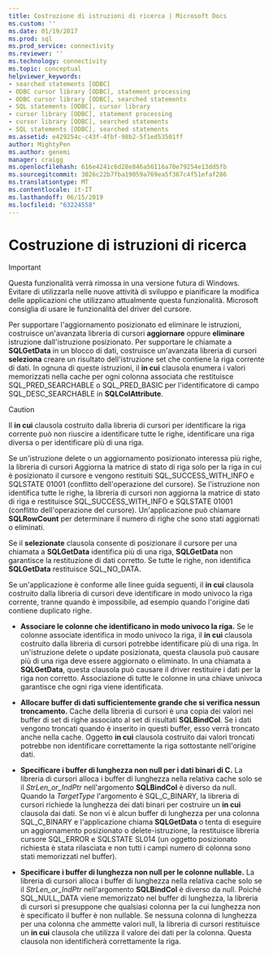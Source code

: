 ```yaml
---
title: Costruzione di istruzioni di ricerca | Microsoft Docs
ms.custom: ''
ms.date: 01/19/2017
ms.prod: sql
ms.prod_service: connectivity
ms.reviewer: ''
ms.technology: connectivity
ms.topic: conceptual
helpviewer_keywords:
- searched statements [ODBC]
- ODBC cursor library [ODBC], statement processing
- ODBC cursor library [ODBC], searched statements
- SQL statements [ODBC], cursor library
- cursor library [ODBC], statement processing
- cursor library [ODBC], searched statements
- SQL statements [ODBC], searched statements
ms.assetid: e429254c-c43f-4fbf-98b2-5f1ed53501ff
author: MightyPen
ms.author: genemi
manager: craigg
ms.openlocfilehash: 616e4241c6d28e846a56116a70e79254e13dd5fb
ms.sourcegitcommit: 3026c22b7fba19059a769ea5f367c4f51efaf286
ms.translationtype: MT
ms.contentlocale: it-IT
ms.lasthandoff: 06/15/2019
ms.locfileid: "63224558"
---
```

# <a name="constructing-searched-statements"></a>Costruzione di istruzioni di ricerca
> [!IMPORTANT]  
>  Questa funzionalità verrà rimossa in una versione futura di Windows. Evitare di utilizzarla nelle nuove attività di sviluppo e pianificare la modifica delle applicazioni che utilizzano attualmente questa funzionalità. Microsoft consiglia di usare le funzionalità del driver del cursore.  
  
 Per supportare l'aggiornamento posizionato ed eliminare le istruzioni, costruisce un'avanzata libreria di cursori **aggiornare** oppure **eliminare** istruzione dall'istruzione posizionato. Per supportare le chiamate a **SQLGetData** in un blocco di dati, costruisce un'avanzata libreria di cursori **seleziona** creare un risultato dell'istruzione set che contiene la riga corrente di dati. In ognuna di queste istruzioni, il **in cui** clausola enumera i valori memorizzati nella cache per ogni colonna associata che restituisce SQL_PRED_SEARCHABLE o SQL_PRED_BASIC per l'identificatore di campo SQL_DESC_SEARCHABLE in  **SQLColAttribute**.  
  
> [!CAUTION]  
>  Il **in cui** clausola costruito dalla libreria di cursori per identificare la riga corrente può non riuscire a identificare tutte le righe, identificare una riga diversa o per identificare più di una riga.  
  
 Se un'istruzione delete o un aggiornamento posizionato interessa più righe, la libreria di cursori Aggiorna la matrice di stato di riga solo per la riga in cui è posizionato il cursore e vengono restituiti SQL_SUCCESS_WITH_INFO e SQLSTATE 01001 (conflitto dell'operazione del cursore). Se l'istruzione non identifica tutte le righe, la libreria di cursori non aggiorna la matrice di stato di riga e restituisce SQL_SUCCESS_WITH_INFO e SQLSTATE 01001 (conflitto dell'operazione del cursore). Un'applicazione può chiamare **SQLRowCount** per determinare il numero di righe che sono stati aggiornati o eliminati.  
  
 Se il **selezionate** clausola consente di posizionare il cursore per una chiamata a **SQLGetData** identifica più di una riga, **SQLGetData** non garantisce la restituzione di dati corretto. Se tutte le righe, non identifica **SQLGetData** restituisce SQL_NO_DATA.  
  
 Se un'applicazione è conforme alle linee guida seguenti, il **in cui** clausola costruito dalla libreria di cursori deve identificare in modo univoco la riga corrente, tranne quando è impossibile, ad esempio quando l'origine dati contiene duplicato righe.  
  
-   **Associare le colonne che identificano in modo univoco la riga.** Se le colonne associate identifica in modo univoco la riga, il **in cui** clausola costruito dalla libreria di cursori potrebbe identificare più di una riga. In un'istruzione delete o update posizionata, questa clausola può causare più di una riga deve essere aggiornato o eliminato. In una chiamata a **SQLGetData**, questa clausola può causare il driver restituire i dati per la riga non corretto. Associazione di tutte le colonne in una chiave univoca garantisce che ogni riga viene identificata.  
  
-   **Allocare buffer di dati sufficientemente grande che si verifica nessun troncamento.** Cache della libreria di cursori è una copia dei valori nei buffer di set di righe associato al set di risultati **SQLBindCol**. Se i dati vengono troncati quando è inserito in questi buffer, esso verrà troncato anche nella cache. Oggetto **in cui** clausola costruito dai valori troncati potrebbe non identificare correttamente la riga sottostante nell'origine dati.  
  
-   **Specificare i buffer di lunghezza non null per i dati binari di C.** La libreria di cursori alloca i buffer di lunghezza nella relativa cache solo se il *StrLen_or_IndPtr* nell'argomento **SQLBindCol** è diverso da null. Quando la *TargetType* l'argomento è SQL_C_BINARY, la libreria di cursori richiede la lunghezza dei dati binari per costruire un **in cui** clausola dai dati. Se non vi è alcun buffer di lunghezza per una colonna SQL_C_BINARY e l'applicazione chiama **SQLGetData** o tenta di eseguire un aggiornamento posizionato o delete-istruzione, la restituisce libreria cursore SQL_ERROR e SQLSTATE SL014 (un oggetto posizionato richiesta è stata rilasciata e non tutti i campi numero di colonna sono stati memorizzati nel buffer).  
  
-   **Specificare i buffer di lunghezza non null per le colonne nullable.** La libreria di cursori alloca i buffer di lunghezza nella relativa cache solo se il *StrLen_or_IndPtr* nell'argomento **SQLBindCol** è diverso da null. Poiché SQL_NULL_DATA viene memorizzato nel buffer di lunghezza, la libreria di cursori si presuppone che qualsiasi colonna per la cui lunghezza non è specificato il buffer è non nullable. Se nessuna colonna di lunghezza per una colonna che ammette valori null, la libreria di cursori restituisce un **in cui** clausola che utilizza il valore dei dati per la colonna. Questa clausola non identificherà correttamente la riga.
